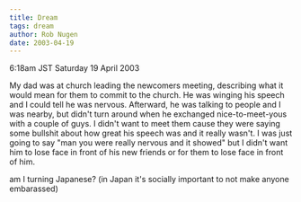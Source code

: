 ```yaml
---
title: Dream
tags: dream
author: Rob Nugen
date: 2003-04-19
---
```


<p class=date>6:18am JST Saturday 19 April 2003</p>

<p class=dream>My dad was at church leading the newcomers meeting,
describing what it would mean for them to commit to the church.  He
was winging his speech and I could tell he was nervous.  Afterward, he
was talking to people and I was nearby, but didn't turn around when he
exchanged nice-to-meet-yous with a couple of guys.  I didn't want to
meet them cause they were saying some bullshit about how great his
speech was and it really wasn't.  I was just going to say "man you
were really nervous and it showed" but I didn't want him to lose face
in front of his new friends or for them to lose face in front of
him.</p>

<p>am I turning Japanese?  (in Japan it's socially important to not
make anyone embarassed)</p>

